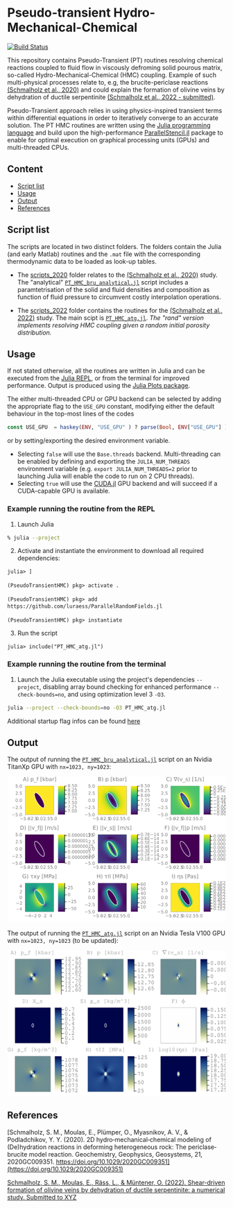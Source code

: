 # Pseudo-transient Hydro-Mechanical-Chemical

[![Build Status](https://github.com/PTsolvers/PseudoTransientHMC.jl/actions/workflows/CI.yml/badge.svg?branch=main)](https://github.com/PTsolvers/PseudoTransientHMC.jl/actions/workflows/CI.yml?query=branch%3Amain)

This repository contains Pseudo-Transient (PT) routines resolving chemical reactions coupled to fluid flow in viscously defroming solid pourous matrix, so-called Hydro-Mechanical-Chemical (HMC) coupling. Example of such multi-physical processes relate to, e.g, the brucite-periclase reactions [(Schmalholz et al., 2020)](https://doi.org/10.1029/2020GC009351) and could explain the formation of olivine veins by dehydration of ductile serpentinite [(Schmalholz et al., 2022 - submitted)]().

Pseudo-Transient approach relies in using physics-inspired transient terms within differential equations in order to iteratively converge to an accurate solution. The PT HMC routines are written using the [Julia programming language](https://julialang.org) and build upon the high-performance [ParallelStencil.jl](https://github.com/omlins/ParallelStencil.jl) package to enable for optimal execution on graphical processing units (GPUs) and multi-threaded CPUs.

## Content
* [Script list](#script-list)
* [Usage](#usage)
* [Output](#output)
* [References](#references)

## Script list
The scripts are located in two distinct folders. The folders contain the Julia (and early Matlab) routines and the `.mat` file with the corresponding thermodynamic data to be loaded as look-up tables.

- The [scripts_2020](scripts_2020) folder relates to the [(Schmalholz et al., 2020)](https://doi.org/10.1029/2020GC009351) study. The "analytical" [`PT_HMC_bru_analytical.jl`](scripts_2020/PT_HMC_bru_analytical.jl) script includes a paramtetrisation of the solid and fluid densities and composition as function of fluid pressure to circumvent costly interpolation operations.

- The [scripts_2022](scripts_2022) folder contains the routines for the [(Schmalholz et al., 2022)]() study. The main scipt is [`PT_HMC_atg.jl`](scripts_2022/PT_HMC_atg.jl). _The "rand" version implements resolving HMC coupling given a random initial porosity distribution._

## Usage
If not stated otherwise, all the routines are written in Julia and can be executed from the [Julia REPL], or from the terminal for improved performance. Output is produced using the [Julia Plots package].

The either multi-threaded CPU or GPU backend can be selected by adding the appropriate flag to the `USE_GPU` constant, modifying either the default behaviour in the top-most lines of the codes
```julia
const USE_GPU  = haskey(ENV, "USE_GPU" ) ? parse(Bool, ENV["USE_GPU"] ) : false
```
or by setting/exporting the desired environment variable.

- Selecting `false` will use the `Base.threads` backend. Multi-threading can be enabled by defining and exporting the `JULIA_NUM_THREADS` environment variable (e.g. `export JULIA_NUM_THREADS=2` prior to launching Julia will enable the code to run on 2 CPU threads).
- Selecting `true` will use the [CUDA.jl] GPU backend and will succeed if a CUDA-capable GPU is available.

### Example running the routine from the REPL

1. Launch Julia
```sh
% julia --project
```
2. Activate and instantiate the environment to download all required dependencies:
```julia-repl
julia> ]

(PseudoTransientHMC) pkg> activate .

(PseudoTransientHMC) pkg> add https://github.com/luraess/ParallelRandomFields.jl

(PseudoTransientHMC) pkg> instantiate
```
3. Run the script
```julia-repl
julia> include("PT_HMC_atg.jl")
```

### Example running the routine from the terminal

1. Launch the Julia executable using the project's dependencies `--project`, disabling array bound checking for enhanced performance `--check-bounds=no`, and using optimization level 3 `-O3`.
```sh
julia --project --check-bounds=no -O3 PT_HMC_atg.jl
```
Additional startup flag infos can be found [here](https://docs.julialang.org/en/v1/manual/getting-started/#man-getting-started)

## Output
The output of running the [`PT_HMC_bru_analytical.jl`](scripts_2020/PT_HMC_bru_analytical.jl) script on an Nvidia TitanXp GPU with `nx=1023, ny=1023`:

![PT-HMC code predicting brucite-periclase reaction](docs/PT_HMC_bru_1023x1023.png)

The output of running the [`PT_HMC_atg.jl`](scripts_2022/PT_HMC_atg.jl) script on an Nvidia Tesla V100 GPU with `nx=1023, ny=1023` (to be updated):

![PT-HMC code predicting olivine vein formation](docs/PT_HMC_atg_1023x1023.png)


## References
[Schmalholz, S. M., Moulas, E., Plümper, O., Myasnikov, A. V., & Podladchikov, Y. Y. (2020). 2D hydro‐mechanical‐chemical modeling of (De)hydration reactions in deforming heterogeneous rock: The periclase‐brucite model reaction. Geochemistry, Geophysics, Geosystems, 21, 2020GC009351. https://doi.org/10.1029/2020GC009351](https://doi.org/10.1029/2020GC009351)

[Schmalholz, S. M., Moulas, E., Räss, L., & Müntener, O. (2022). Shear-driven formation of olivine veins by dehydration of ductile serpentinite: a numerical study. Submitted to XYZ]()

[CUDA.jl]: https://github.com/JuliaGPU/CUDA.jl
[Julia Plots package]: https://github.com/JuliaPlots/Plots.jl
[Julia REPL]: https://docs.julialang.org/en/v1/stdlib/REPL/
